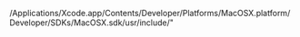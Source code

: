 /Applications/Xcode.app/Contents/Developer/Platforms/MacOSX.platform/Developer/SDKs/MacOSX.sdk/usr/include/"

